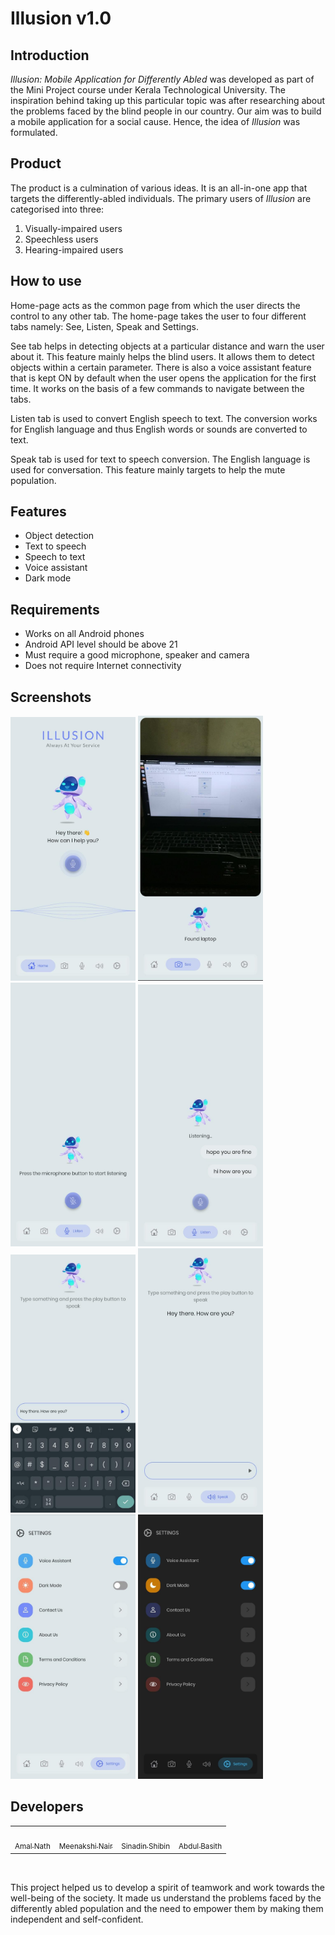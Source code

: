 # Illusion v1.0

## Introduction

_Illusion: Mobile Application for Differently Abled_ was developed as part of the Mini Project course under Kerala Technological University. The inspiration behind taking up this particular topic was after researching about the problems faced by the blind people in our country. Our aim was to build a mobile application for a social cause. Hence, the idea of _Illusion_ was formulated.

## Product
The product is a culmination of various ideas. It is an all-in-one app that targets the differently-abled individuals. The primary users of _Illusion_ are categorised into three:
1. Visually-impaired users
2. Speechless users
3. Hearing-impaired users

## How to use

Home-page acts as the common page from which the user directs the control to any other tab. The home-page takes the user to four different tabs namely: See, Listen, Speak and Settings.

See tab helps in detecting objects at a particular distance and warn the user about it. This feature mainly helps the blind users. It allows them to detect objects within a certain parameter.
There is also a voice assistant feature that is kept ON by default when the user opens the application for the first time. It works on the basis of a few commands to navigate between the tabs.

Listen tab is used to convert English speech to text. The conversion works for English language and thus English words or sounds are converted to text.

Speak tab is used for text to speech conversion. The English language is used for conversation. This feature mainly targets to help the mute population.

## Features

- Object detection
- Text to speech
- Speech to text
- Voice assistant
- Dark mode

## Requirements

- Works on all Android phones
- Android API level should be above 21
- Must require a good microphone, speaker and camera
- Does not require Internet connectivity

## Screenshots

<img src="screenshots/1.jpeg" width="200"> <img src="screenshots/2.jpeg" width="200"> 
<img src="screenshots/3.jpeg" width="200"> <img src="screenshots/4.jpeg" width="200"> 
<img src="screenshots/5.jpeg" width="200"> <img src="screenshots/6.jpeg" width="200"> 
<img src="screenshots/7.jpeg" width="200"> <img src="screenshots/8.jpeg" width="200">

## Developers

<table>
<tr>
<td align="center">
<a href="https://github.com/amalnathm7" align="center">
  <img src="https://avatars.githubusercontent.com/u/64605131?v=4" width="100px;" alt=""/>
  <br>
  <sub>Amal Nath</sub>
</a>
</td>
<td align="center">
<a href="https://github.com/Meenakshi2604/" align="center">
  <img src="https://avatars.githubusercontent.com/u/62795103?v=4" width="100px;" alt=""/>
  <br>
  <sub>Meenakshi Nair</sub>
</a>
</td>
<td align="center">
<a href="https://github.com/sinad-shibin" align="center">
  <img src="https://avatars.githubusercontent.com/u/59430074?v=4" width="100px;" alt=""/>
  <br>
  <sub>Sinadin Shibin</sub>
</a>
</td>
<td align="center">
<a href="https://github.com/abdulbasith2001" align="center">
  <img src="https://avatars.githubusercontent.com/u/106530151?v=4" width="100px;" alt=""/>
  <br>
  <sub>Abdul Basith</sub>
</a>
</td>
</tr>
</table>
<br>

This project helped us to develop a spirit of teamwork and work towards the well-being of the society. It made us understand the problems faced by the differently abled population and the need to empower them by making them independent and self-confident.

